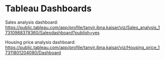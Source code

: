 # Tableau Dashboards

Sales analysis dashboard:
https://public.tableau.com/app/profile/tanvir.ibna.kaisar/viz/Sales_analysis_17310988378360/Salesdashboard?publish=yes

Housing price analysis dashboard:
https://public.tableau.com/app/profile/tanvir.ibna.kaisar/viz/Housing_price_17311801204080/Dashboard
